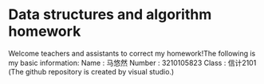 # Data structures and algorithm homework
Welcome teachers and assistants to correct my homework!The following is my basic information:
Name : 马悠然
Number : 3210105823
Class : 信计2101
(The github repository is created by visual studio.)
